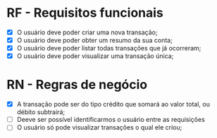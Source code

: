 # RF - Requisitos funcionais

- [x] O usuário deve poder criar uma nova transação;
- [x] O usuário deve poder obter um resumo da sua conta;
- [x] O usuário deve poder listar todas transações que já ocorreram;
- [x] O usuário deve poder visualizar uma transação única;

# RN - Regras de negócio

- [x] A transação pode ser do tipo crédito que somará ao valor total, ou débito subtrairá;
- [ ] Deeve ser possível identificarmos o usuário entre as requisições
- [ ] O usuário só pode visualizar transações o qual ele criou;
